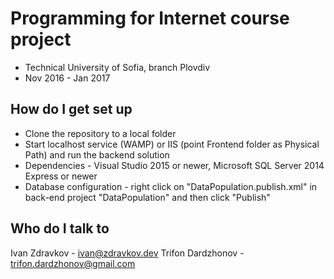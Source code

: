 # Programming for Internet course project
* Technical University of Sofia, branch Plovdiv
* Nov 2016 - Jan 2017

## How do I get set up ##
* Clone the repository to a local folder
* Start localhost service (WAMP) or IIS (point Frontend folder as Physical Path) and run the backend solution
* Dependencies - Visual Studio 2015 or newer, Microsoft SQL Server 2014 Express or newer
* Database configuration - right click on "DataPopulation.publish.xml" in back-end project "DataPopulation" and then click "Publish"

## Who do I talk to ##
Ivan Zdravkov - ivan@zdravkov.dev
Trifon Dardzhonov - trifon.dardzhonov@gmail.com
